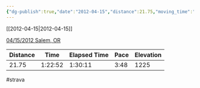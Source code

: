 ```yaml
---
{"dg-publish":true,"date":"2012-04-15","distance":21.75,"moving_time":"1:22:52","elapsed_time":"1:30:11","pace":"3:48","total_elevation_gain":1225,"url":"https://www.strava.com/activities/21278444","permalink":"/01-personal/strava/2012-04-15-04-15-2012-salem-or/","dgPassFrontmatter":true}
---
```



[[2012-04-15\|2012-04-15]]

[04/15/2012 Salem, OR](https://www.strava.com/activities/21278444)

| Distance | Time    | Elapsed Time | Pace | Elevation |
| -------- | ------- | ------------ | ---- | --------- |
| 21.75    | 1:22:52 | 1:30:11      | 3:48 | 1225      |




#strava
